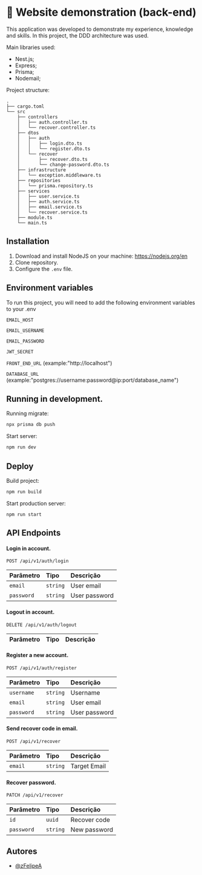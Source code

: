 # 🚩 Website demonstration (back-end)

This application was developed to demonstrate my experience, knowledge and skills. In this project, the DDD architecture was used.

Main libraries used:

-   Nest.js;
-   Express;
-   Prisma;
-   Nodemail;

Project structure:

```
.
├── cargo.toml
└── src
    ├── controllers
    │   ├── auth.controller.ts
    │   └── recover.controller.ts
    ├── dtos
    │   ├── auth
    │   │   ├── login.dto.ts
    │   │   └── register.dto.ts
    │   └── recover
    │       ├── recover.dto.ts
    │       └── change-password.dto.ts
    ├── infrastructure
    │   └── exception.middleware.ts
    ├── repositories
    │   └── prisma.repository.ts
    ├── services
    │   ├── user.service.ts
    │   ├── auth.service.ts
    │   ├── email.service.ts
    │   └── recover.service.ts
    ├── module.ts
    └── main.ts
```

## Installation

1. Download and install NodeJS on your machine: https://nodejs.org/en
2. Clone repository.
3. Configure the `.env` file.

## Environment variables

To run this project, you will need to add the following environment variables to your .env

`EMAIL_HOST`

`EMAIL_USERNAME`

`EMAIL_PASSWORD`

`JWT_SECRET`

`FRONT_END_URL` (example:"http://localhost")

`DATABASE_URL` (example:"postgres://username:password@ip:port/database_name")

## Running in development.

Running migrate:

```bash
npx prisma db push
```

Start server:

```bash
npm run dev
```

## Deploy

Build project:

```bash
npm run build
```

Start production server:

```
npm run start
```

## API Endpoints

#### Login in account.

```http
POST /api/v1/auth/login
```

| Parâmetro  | Tipo     | Descrição     |
| :--------- | :------- | :------------ |
| `email`    | `string` | User email    |
| `password` | `string` | User password |

#### Logout in account.

```http
DELETE /api/v1/auth/logout
```

| Parâmetro | Tipo | Descrição |
| :-------- | :--- | :-------- |

#### Register a new account.

```http
POST /api/v1/auth/register
```

| Parâmetro  | Tipo     | Descrição     |
| :--------- | :------- | :------------ |
| `username` | `string` | Username      |
| `email`    | `string` | User email    |
| `password` | `string` | User password |

#### Send recover code in email.

```http
POST /api/v1/recover
```

| Parâmetro | Tipo     | Descrição    |
| :-------- | :------- | :----------- |
| `email`   | `string` | Target Email |

#### Recover password.

```http
PATCH /api/v1/recover
```

| Parâmetro  | Tipo     | Descrição    |
| :--------- | :------- | :----------- |
| `id`       | `uuid`   | Recover code |
| `password` | `string` | New password |

## Autores

-   [@zFelipeA](https://github.com/zFelipeA)
